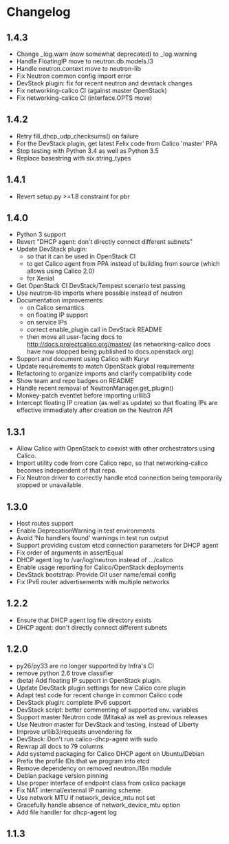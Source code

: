 # Changelog

## 1.4.3

- Change _log.warn (now somewhat deprecated) to _log.warning
- Handle FloatingIP move to neutron.db.models.l3
- Handle neutron.context move to neutron-lib
- Fix Neutron common config import error
- DevStack plugin: fix for recent neutron and devstack changes
- Fix networking-calico CI (against master OpenStack)
- Fix networking-calico CI (interface.OPTS move)

## 1.4.2

- Retry fill_dhcp_udp_checksums() on failure
- For the DevStack plugin, get latest Felix code from Calico 'master' PPA
- Stop testing with Python 3.4 as well as Python 3.5
- Replace basestring with six.string_types

## 1.4.1

- Revert setup.py >=1.8 constraint for pbr

## 1.4.0

- Python 3 support
- Revert "DHCP agent: don't directly connect different subnets"
- Update DevStack plugin:
  - so that it can be used in OpenStack CI
  - to get Calico agent from PPA instead of building from source (which allows
    using Calico 2.0)
  - for Xenial
- Get OpenStack CI DevStack/Tempest scenario test passing
- Use neutron-lib imports where possible instead of neutron
- Documentation improvements:
  - on Calico semantics
  - on floating IP support
  - on service IPs
  - correct enable_plugin call in DevStack README
  - then move all user-facing docs to http://docs.projectcalico.org/master/ (as
    networking-calico docs have now stopped being published to
    docs.openstack.org)
- Support and document using Calico with Kuryr
- Update requirements to match OpenStack global requirements
- Refactoring to organize imports and clarify compatibility code
- Show team and repo badges on README
- Handle recent removal of NeutronManager.get_plugin()
- Monkey-patch eventlet before importing urllib3
- Intercept floating IP creation (as well as update) so that floating IPs are
  effective immediately after creation on the Neutron API

## 1.3.1

- Allow Calico with OpenStack to coexist with other orchestrators using Calico.
- Import utility code from core Calico repo, so that networking-calico becomes
  independent of that repo.
- Fix Neutron driver to correctly handle etcd connection being temporarily
  stopped or unavailable.

## 1.3.0

- Host routes support
- Enable DeprecationWarning in test environments
- Avoid 'No handlers found' warnings in test run output
- Support providing custom etcd connection parameters for DHCP agent
- Fix order of arguments in assertEqual
- DHCP agent log to /var/log/neutron instead of .../calico
- Enable usage reporting for Calico/OpenStack deployments
- DevStack bootstrap: Provide Git user name/email config
- Fix IPv6 router advertisements with multiple networks

## 1.2.2

- Ensure that DHCP agent log file directory exists
- DHCP agent: don't directly connect different subnets

## 1.2.0

- py26/py33 are no longer supported by Infra's CI
- remove python 2.6 trove classifier
- (beta) Add floating IP support in OpenStack plugin.
- Update DevStack plugin settings for new Calico core plugin
- Adapt test code for recent change in common Calico code
- DevStack plugin: complete IPv6 support
- DevStack script: better commenting of supported env. variables
- Support master Neutron code (Mitaka) as well as previous releases
- Use Neutron master for DevStack and testing, instead of Liberty
- Improve urllib3/requests unvendoring fix
- DevStack: Don't run calico-dhcp-agent with sudo
- Rewrap all docs to 79 columns
- Add systemd packaging for Calico DHCP agent on Ubuntu/Debian
- Prefix the profile IDs that we program into etcd
- Remove dependency on removed neutron.i18n module
- Debian package version pinning
- Use proper interface of endpoint class from calico package
- Fix NAT internal/external IP naming scheme
- Use network MTU if network_device_mtu not set
- Gracefully handle absence of network_device_mtu option
- Add file handler for dhcp-agent log

## 1.1.3
